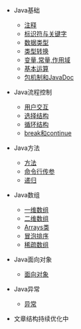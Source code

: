 <!-- 侧边栏 -->
- Java基础
    - [注释](/Java基础/Java注释.md)
    - [标识符与关键字](/Java基础/Java标识符与关键字.md)
    - [数据类型](/Java基础/Java数据类型.md)
    - [类型转换](/Java基础/Java类型转换.md)
    - [变量,常量,作用域](/Java基础/Java变量,常量,作用域.md)
    - [基本运算](/Java基础/Java基本运算.md)
    - [包机制和JavaDoc](/Java基础/Java包机制和JavaDoc.md)

- Java流程控制
    - [用户交互](/Java流程控制/Java_Scanner.md)
    - [选择结构](/Java流程控制/Java_选择结构.md)
    - [循环结构](/Java流程控制/Java_循环结构.md)
    - [break和continue](/Java流程控制/Java_break和continue.md)

- Java方法
    - [方法](/Java方法/Java方法.md)
    - [命令行传参](/Java方法/Java命令行传参.md)
    - [递归](/Java方法/Java递归.md)
  
- Java数组
    - [一维数组](/Java数组/Java一维数组.md)
    - [二维数组](/Java数组/Java二维数组.md)
    - [Arrays类](/Java数组/JavaArrays类.md)
    - [冒泡排序](/Java数组/Java冒泡排序.md)
    - [稀疏数组](/Java数组/Java稀疏数组.md)
  
- Java面向对象
    - [面向对象](/Java面向对象/面向对象.md)
  
- Java异常
    - [异常](/Java异常/异常.md)
  

- 文章结构持续优化中